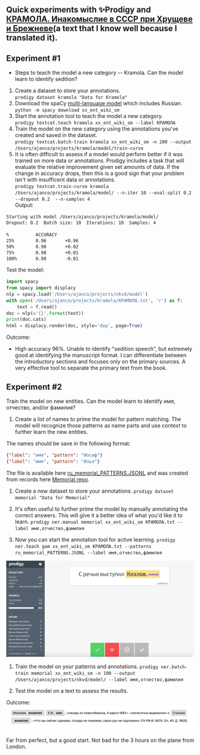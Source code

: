 ## Quick experiments with :sparkles:Prodigy and [КРАМОЛА. Инакомыслие в СССР при Хрущеве и Брежневе](http://www.e-reading.club/bookreader.php/1034359/KRAMOLA._Inakomyslie_v_SSSR_pri_Hruscheve_i_Brezhneve..html)(a text that I know well because I translated it).
## Experiment #1
* Steps to teach the model a new category -- Kramola.  Can the model learn to identify sedition? 
1. Create a dataset to store your annotations. <br>
  `prodigy dataset kramola "Data for Kramola"`
1. Download the spaCy [multi-language model](https://spacy.io/models/xx) which includes Russian. <br>
  `python -m spacy download xx_ent_wiki_sm`
1. Start the annotation tool to teach the model a new category.<br>
  `prodigy textcat.teach kramola xx_ent_wiki_sm --label КРАМОЛА`
1. Train the model on the new category using the annotations you've created and saved in the dataset.<br>
  `prodigy textcat.batch-train kramola xx_ent_wiki_sm -n 200 --output /Users/ajanco/projects/kramola/model/train-curve`
1. It is often difficult to assess if a model would perform better if it was trained on more data or annotations.  Prodigy includes a task that will evaluate the relative improvement given set amounts of data.  If the change in accuracy drops, then this is a good sign that your problem isn't with insufficent data or annotations. <br>
  `prodigy textcat.train-curve kramola /Users/ajanco/projects/kramola/model/ --n-iter 10 --eval-split 0.2 --dropout 0.2  --n-samples 4`<br>
Output:<br>
```
Starting with model /Users/ajanco/projects/kramola/model/ 
Dropout: 0.2  Batch size: 10  Iterations: 10  Samples: 4 

%          ACCURACY 
25%        0.96       +0.96 
50%        0.98       +0.02 
75%        0.98       +0.01 
100%       0.98       -0.01 
```

Test the model: 
```python
import spacy
from spacy import displacy
nlp = spacy.load('/Users/ajanco/projects/nkvd/model')
with open('/Users/ajanco/projects/kramola/КРАМОЛА.txt', 'r') as f:
    text = f.read()
doc = nlp(u'{}'.format(text))
print(doc.cats)
html = displacy.render(doc, style='dep', page=True)
```

Outcome:
- High accuracy 96%.  Unable to identify "sedition speech", but extremely good at identifying the manuscript format.  I can differentiate between the introductory sections and focuses only on the primary sources.  A very effective tool to separate the primary text from the book.

## Experiment #2
Train the model on new entities.  Can the model learn to identify имя, отчество, and/or фамилия?

1. Create a list of names to prime the model for pattern matching.  The model will recognize those patterns as name parts and use context to further learn the new entities.   

The names should be save in the following format:
```json
{"label": "имя", "pattern": "Иосиф"} 
{"label": "имя", "pattern": "Илья"} 
```

The file is available here [ru_memorial_PATTERNS.JSONL](https://github.com/apjanco/HSE-BOPOHOBO/blob/master/ru_memorial_PATTERNS.JSONL) and was created from records here [Memorial repo](https://github.com/MemorialInternational/nkvd).
1. Create a new dataset to store your annotations. 
`prodigy dataset memorial "Data for Memorial"`
1. It's often useful to further prime the model by manually annotating the correct answers.  This will give it a better idea of what you'd like it to learn. 
`prodigy ner.manual memorial xx_ent_wiki_sm КРАМОЛА.txt --label имя,отчество,фамилия`

1. Now you can start the annotation tool for active learning. 
`prodigy ner.teach gam xx_ent_wiki_sm КРАМОЛА.txt --patterns ru_memorial_PATTERNS.JSONL --label имя,отчество,фамилия`

![alt text](https://github.com/apjanco/HSE-BOPOHOBO/blob/master/kramola2.jpeg "A simple neural network")

1.  Train the model on your patterns and annotations. 
`prodigy ner.batch-train memorial xx_ent_wiki_sm -n 100 --output /Users/ajanco/projects/nkvd/model/ --label имя,отчество,фамилия`

1. Test the model on a text to assess the results. 


Outcome: 
![alt text](https://github.com/apjanco/HSE-BOPOHOBO/blob/master/names.jpeg "A simple neural network")

Far from perfect, but a good start.  Not bad for the 3 hours on the plane from London.  
